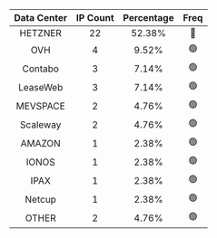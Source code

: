 | Data Center | IP Count | Percentage | Freq |
|:------------:|:--------:|:-----------:|:-----:|
| HETZNER | 22 | 52.38% | 🔴 |
| OVH | 4 | 9.52% | 🟢 |
| Contabo | 3 | 7.14% | 🟢 |
| LeaseWeb | 3 | 7.14% | 🟢 |
| MEVSPACE | 2 | 4.76% | 🟢 |
| Scaleway | 2 | 4.76% | 🟢 |
| AMAZON | 1 | 2.38% | 🟢 |
| IONOS | 1 | 2.38% | 🟢 |
| IPAX | 1 | 2.38% | 🟢 |
| Netcup | 1 | 2.38% | 🟢 |
| OTHER | 2 | 4.76% | 🟢 |